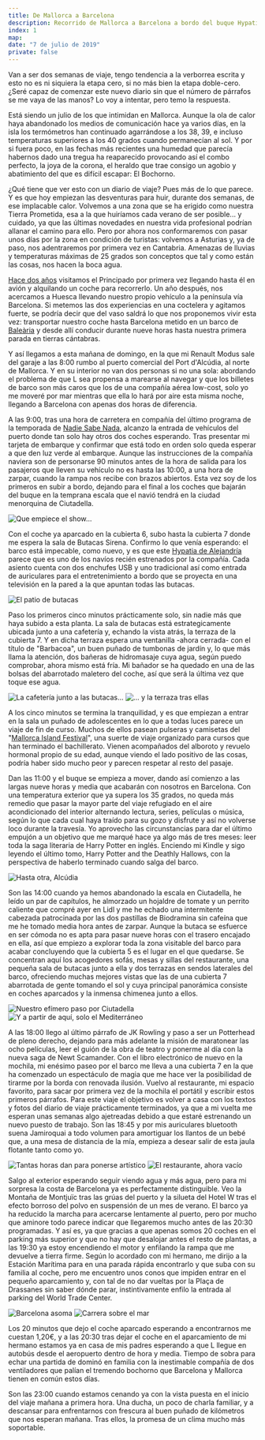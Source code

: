```yaml
---
title: De Mallorca a Barcelona
description: Recorrido de Mallorca a Barcelona a bordo del buque Hypatia de Alejandría de la compañía Baleària
index: 1
map: 
date: "7 de julio de 2019"
private: false
---
```

Van a ser dos semanas de viaje, tengo tendencia a la verborrea escrita y esto no es ni siquiera la etapa cero, si no más bien la etapa doble-cero. ¿Seré capaz de comenzar este nuevo diario sin que el número de párrafos se me vaya de las manos? Lo voy a intentar, pero temo la respuesta.

Está siendo un julio de los que intimidan en Mallorca. Aunque la ola de calor haya abandonado los medios de comunicación hace ya varios días, en la isla los termómetros han continuado agarrándose a los 38, 39, e incluso temperaturas superiores a los 40 grados cuando permanecían al sol. Y por si fuera poco, en las fechas más recientes una humedad que parecía habernos dado una tregua ha reaparecido provocando así el combo perfecto, la joya de la corona, el heraldo que trae consigo un agobio y abatimiento del que es difícil escapar: El Bochorno.

¿Qué tiene que ver esto con un diario de viaje? Pues más de lo que parece. Y es que hoy empiezan las desventuras para huir, durante dos semanas, de ese implacable calor. Volvemos a una zona que se ha erigido como nuestra Tierra Prometida, esa a la que huiríamos cada verano de ser posible... y cuidado, ya que las últimas novedades en nuestra vida profesional podrían allanar el camino para ello. Pero por ahora nos conformaremos con pasar unos días por la zona en condición de turistas: volvemos a Asturias y, ya de paso, nos adentraremos por primera vez en Cantabria. Amenazas de lluvias y temperaturas máximas de 25 grados son conceptos que tal y como están las cosas, nos hacen la boca agua.

[Hace dos años](/viajes/2017asturias "Diario de viaje a Asturias en 2017") visitamos el Principado por primera vez llegando hasta él en avión y alquilando un coche para recorrerlo. Un año después, nos acercamos a Huesca llevando nuestro propio vehículo a la península vía Barcelona. Si metemos las dos experiencias en una coctelera y agitamos fuerte, se podría decir que del vaso saldrá lo que nos proponemos vivir esta vez: transportar nuestro coche hasta Barcelona metido en un barco de [Baleària](https://www.balearia.com/es "Compañía naviera Baleària") y desde allí conducir durante nueve horas hasta nuestra primera parada en tierras cántabras.

Y así llegamos a esta mañana de domingo, en la que mi Renault Modus sale del garaje a las 8:00 rumbo al puerto comercial del Port d'Alcúdia, al norte de Mallorca. Y en su interior no van dos personas si no una sola: abordando el problema de que L sea propensa a marearse al navegar y que los billetes de barco son más caros que los de una compañía aérea low-cost, solo yo me moveré por mar mientras que ella lo hará por aire esta misma noche, llegando a Barcelona con apenas dos horas de diferencia.

A las 9:00, tras una hora de carretera en compañía del último programa de la temporada de [Nadie Sabe Nada](https://play.cadenaser.com/programa/nadie_sabe_nada/ "Nadie Sabe Nada, con Berto Romero y Andreu Buenafuente"), alcanzo la entrada de vehículos del puerto donde tan solo hay otros dos coches esperando. Tras presentar mi tarjeta de embarque y confirmar que está todo en orden solo queda esperar a que den luz verde al embarque. Aunque las instrucciones de la compañía naviera son de personarse 90 minutos antes de la hora de salida para los pasajeros que lleven su vehículo no es hasta las 10:00, a una hora de zarpar, cuando la rampa nos recibe con brazos abiertos. Esta vez soy de los primeros en subir a bordo, dejando para el final a los coches que bajarán del buque en la temprana escala que el navió tendrá en la ciudad menorquina de Ciutadella.

![Que empiece el show...](P19_D00_1_01)

Con el coche ya aparcado en la cubierta 6, subo hasta la cubierta 7 donde me espera la sala de Butacas Sirena. Confirmo lo que venía esperando: el barco está impecable, como nuevo, y es que este [Hypatia de Alejandría](https://www.balearia.com/es/flota-y-acomodacion/hypatia "Hypatia de Alejandría, buque de Baleària") parece que es uno de los navíos recién estrenados por la compañía. Cada asiento cuenta con dos enchufes USB y uno tradicional así como entrada de auriculares para el entretenimiento a bordo que se proyecta en una televisión en la pared a la que apuntan todas las butacas.

![El patio de butacas](P19_D00_1_02)

Paso los primeros cinco minutos prácticamente solo, sin nadie más que haya subido a esta planta. La sala de butacas está estrategicamente ubicada junto a una cafetería y, echando la vista atrás, la terraza de la cubierta 7. Y en dicha terraza espera una ventanilla -ahora cerrada- con el título de "Barbacoa", un buen puñado de tumbonas de jardín y, lo que más llama la atención, dos bañeras de hidromasaje cuya agua, según puedo comprobar, ahora mismo está fría. Mi bañador se ha quedado en una de las bolsas del abarrotado maletero del coche, así que será la última vez que toque ese agua.

![La cafetería junto a las butacas...](P19_D00_1_03)
![... y la terraza tras ellas](P19_D00_1_04)

A los cinco minutos se termina la tranquilidad, y es que empiezan a entrar en la sala un puñado de adolescentes en lo que a todas luces parece un viaje de fin de curso. Muchos de ellos pasean pulseras y camisetas del "[Mallorca Island Festival](https://www.mallorcaislandfestival.com/)", una suerte de viaje organizado para cursos que han terminado el bachillerato. Vienen acompañados del alboroto y revuelo hormonal propio de su edad, aunque viendo el lado positivo de las cosas, podría haber sido mucho peor y parecen respetar al resto del pasaje.

Dan las 11:00 y el buque se empieza a mover, dando así comienzo a las largas nueve horas y media que acabarán con nosotros en Barcelona. Con una temperatura exterior que ya supera los 35 grados, no queda más remedio que pasar la mayor parte del viaje refugiado en el aire acondicionado del interior alternando lectura, series, películas o música, según lo que cada cual haya traído para su gozo y disfrute y así no volverse loco durante la travesía. Yo aprovecho las circunstancias para dar el último empujón a un objetivo que me marqué hace ya algo más de tres meses: leer toda la saga literaria de Harry Potter en inglés. Enciendo mi Kindle y sigo leyendo el último tomo, Harry Potter and the Deathly Hallows, con la perspectiva de haberlo terminado cuando salga del barco.

![Hasta otra, Alcúdia](P19_D00_1_05)

Son las 14:00 cuando ya hemos abandonado la escala en Ciutadella, he leído un par de capítulos, he almorzado un hojaldre de tomate y un perrito caliente que compré ayer en Lidl y me he echado una intermitente cabezada patrocinada por las dos pastillas de Biodramina sin cafeína que me he tomado media hora antes de zarpar. Aunque la butaca se esfuerce en ser cómoda no es apta para pasar nueve horas con el trasero encajado en ella, así que empiezo a explorar toda la zona visitable del barco para acabar concluyendo que la cubierta 5 es el lugar en el que quedarse. Se concentran aquí los acogedores sofás, mesas y sillas del restaurante, una pequeña sala de butacas junto a ella y dos terrazas en sendos laterales del barco, ofreciendo muchas mejores vistas que las de una cubierta 7 abarrotada de gente tomando el sol y cuya principal panorámica consiste en coches aparcados y la inmensa chimenea junto a ellos.

![Nuestro efímero paso por Ciutadella](P19_D00_1_06)
![Y a partir de aquí, solo el Mediterráneo](P19_D00_1_07)

A las 18:00 llego al último párrafo de JK Rowling y paso a ser un Potterhead de pleno derecho, dejando para más adelante la misión de maratonear las ocho películas, leer el guión de la obra de teatro y ponerme al día con la nueva saga de Newt Scamander. Con el libro electrónico de nuevo en la mochila, mi enésimo paseo por el barco me lleva a una cubierta 7 en la que ha comenzado un espectáculo de magia que me hace ver la posibilidad de tirarme por la borda con renovada ilusión. Vuelvo al restaurante, mi espacio favorito, para sacar por primera vez de la mochila el portátil y escribir estos primeros párrafos. Para este viaje el objetivo es volver a casa con los textos y fotos del diario de viaje prácticamente terminados, ya que a mi vuelta me esperan unas semanas algo ajetreadas debido a que estaré estrenando un nuevo puesto de trabajo. Son las 18:45 y por mis auriculares bluetooth suena Jamiroquai a todo volumen para amortiguar los llantos de un bebé que, a una mesa de distancia de la mía, empieza a desear salir de esta jaula flotante tanto como yo.

![Tantas horas dan para ponerse artístico](P19_D00_1_08)
![El restaurante, ahora vacío](P19_D00_1_09)

Salgo al exterior esperando seguir viendo agua y más agua, pero para mi sorpresa la costa de Barcelona ya es perfectamente distinguible. Veo la Montaña de Montjuïc tras las grúas del puerto y la silueta del Hotel W tras el efecto borroso del polvo en suspensión de un mes de verano. El barco ya ha reducido la marcha para acercarse lentamente al puerto, pero por mucho que aminore todo parece indicar que llegaremos mucho antes de las 20:30 programadas. Y así es, ya que gracias a que apenas somos 20 coches en el parking más superior y que no hay que desalojar antes el resto de plantas, a las 19:30 ya estoy encendiendo el motor y enfilando la rampa que me devuelve a tierra firme. Según lo acordado con mi hermano, me dirijo a la Estación Marítima para en una parada rápida encontrarlo y que suba con su familia al coche, pero me encuentro unos conos que impiden entrar en el pequeño aparcamiento y, con tal de no dar vueltas por la Plaça de Drassanes sin saber dónde parar, instintivamente enfilo la entrada al parking del World Trade Center.

![Barcelona asoma](P19_D00_1_10)
![Carrera sobre el mar](P19_D00_1_11)

Los 20 minutos que dejo el coche aparcado esperando a encontrarnos me cuestan 1,20€, y a las 20:30 tras dejar el coche en el aparcamiento de mi hermano estamos ya en casa de mis padres esperando a que L llegue en autobús desde el aeropuerto dentro de hora y media. Tiempo de sobra para echar una partida de dominó en familia con la inestimable compañía de dos ventiladores que palían el tremendo bochorno que Barcelona y Mallorca tienen en común estos días.

Son las 23:00 cuando estamos cenando ya con la vista puesta en el inicio del viaje mañana a primera hora. Una ducha, un poco de charla familiar, y a descansar para enfrentarnos con frescura al buen puñado de kilómetros que nos esperan mañana. Tras ellos, la promesa de un clima mucho más soportable.